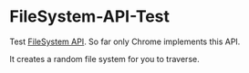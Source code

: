 FileSystem-API-Test
===================

Test [FileSystem API](http://www.w3.org/TR/file-system-api/). So far only Chrome implements this API.

It creates a random file system for you to traverse.

